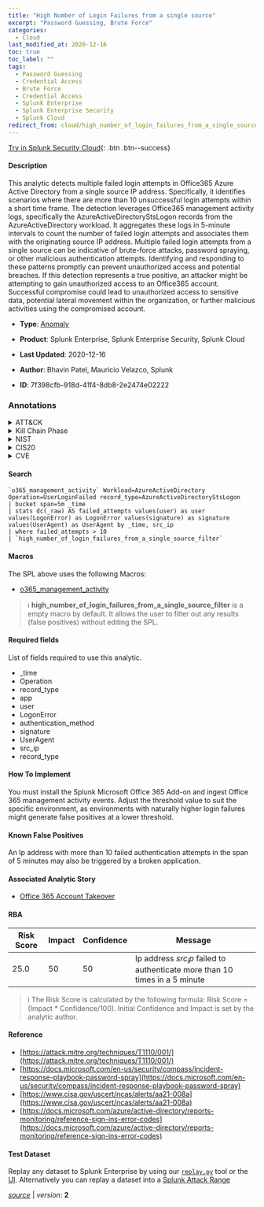 ```yaml
---
title: "High Number of Login Failures from a single source"
excerpt: "Password Guessing, Brute Force"
categories:
  - Cloud
last_modified_at: 2020-12-16
toc: true
toc_label: ""
tags:
  - Password Guessing
  - Credential Access
  - Brute Force
  - Credential Access
  - Splunk Enterprise
  - Splunk Enterprise Security
  - Splunk Cloud
redirect_from: cloud/high_number_of_login_failures_from_a_single_source/
---
```




[Try in Splunk Security Cloud](https://www.splunk.com/en_us/cyber-security.html){: .btn .btn--success}

#### Description

This analytic detects multiple failed login attempts in Office365 Azure Active Directory from a single source IP address. Specifically, it identifies scenarios where there are more than 10 unsuccessful login attempts within a short time frame. The detection leverages Office365 management activity logs, specifically the AzureActiveDirectoryStsLogon records from the AzureActiveDirectory workload. It aggregates these logs in 5-minute intervals to count the number of failed login attempts and associates them with the originating source IP address. Multiple failed login attempts from a single source can be indicative of brute-force attacks, password spraying, or other malicious authentication attempts. Identifying and responding to these patterns promptly can prevent unauthorized access and potential breaches. If this detection represents a true positive, an attacker might be attempting to gain unauthorized access to an Office365 account. Successful compromise could lead to unauthorized access to sensitive data, potential lateral movement within the organization, or further malicious activities using the compromised account.

- **Type**: [Anomaly](https://github.com/splunk/security_content/wiki/Detection-Analytic-Types)
- **Product**: Splunk Enterprise, Splunk Enterprise Security, Splunk Cloud

- **Last Updated**: 2020-12-16
- **Author**: Bhavin Patel, Mauricio Velazco, Splunk
- **ID**: 7f398cfb-918d-41f4-8db8-2e2474e02222

### Annotations
<details>
  <summary>ATT&CK</summary>

<div markdown="1">

#### [ATT&CK](https://attack.mitre.org/)

| ID          | Technique   | Tactic         |
| ----------- | ----------- |--------------- |
| [T1110.001](https://attack.mitre.org/techniques/T1110/001/) | Password Guessing | Credential Access |

| [T1110](https://attack.mitre.org/techniques/T1110/) | Brute Force | Credential Access |

</div>
</details>


<details>
  <summary>Kill Chain Phase</summary>

<div markdown="1">

* Exploitation


</div>
</details>


<details>
  <summary>NIST</summary>

<div markdown="1">

* DE.AE



</div>
</details>

<details>
  <summary>CIS20</summary>

<div markdown="1">

* CIS 10



</div>
</details>

<details>
  <summary>CVE</summary>

<div markdown="1">


</div>
</details>


#### Search

```
`o365_management_activity` Workload=AzureActiveDirectory Operation=UserLoginFailed record_type=AzureActiveDirectoryStsLogon 
| bucket span=5m _time 
| stats dc(_raw) AS failed_attempts values(user) as user values(LogonError) as LogonError values(signature) as signature values(UserAgent) as UserAgent by _time, src_ip 
| where failed_attempts > 10 
| `high_number_of_login_failures_from_a_single_source_filter`
```

#### Macros
The SPL above uses the following Macros:
* [o365_management_activity](https://github.com/splunk/security_content/blob/develop/macros/o365_management_activity.yml)

> :information_source:
> **high_number_of_login_failures_from_a_single_source_filter** is a empty macro by default. It allows the user to filter out any results (false positives) without editing the SPL.



#### Required fields
List of fields required to use this analytic.
* _time
* Operation
* record_type
* app
* user
* LogonError
* authentication_method
* signature
* UserAgent
* src_ip
* record_type



#### How To Implement
You must install the Splunk Microsoft Office 365 Add-on and ingest Office 365 management activity events. Adjust the threshold value to suit the specific environment, as environments with naturally higher login failures might generate false positives at a lower threshold.
#### Known False Positives
An Ip address with more than 10 failed authentication attempts in the span of 5 minutes may also be triggered by a broken application.

#### Associated Analytic Story
* [Office 365 Account Takeover](/stories/office_365_account_takeover)




#### RBA

| Risk Score  | Impact      | Confidence   | Message      |
| ----------- | ----------- |--------------|--------------|
| 25.0 | 50 | 50 | Ip address $src_ip$ failed to authenticate more than 10 times in a 5 minute |


> :information_source:
> The Risk Score is calculated by the following formula: Risk Score = (Impact * Confidence/100). Initial Confidence and Impact is set by the analytic author.


#### Reference

* [https://attack.mitre.org/techniques/T1110/001/](https://attack.mitre.org/techniques/T1110/001/)
* [https://docs.microsoft.com/en-us/security/compass/incident-response-playbook-password-spray](https://docs.microsoft.com/en-us/security/compass/incident-response-playbook-password-spray)
* [https://www.cisa.gov/uscert/ncas/alerts/aa21-008a](https://www.cisa.gov/uscert/ncas/alerts/aa21-008a)
* [https://docs.microsoft.com/azure/active-directory/reports-monitoring/reference-sign-ins-error-codes](https://docs.microsoft.com/azure/active-directory/reports-monitoring/reference-sign-ins-error-codes)



#### Test Dataset
Replay any dataset to Splunk Enterprise by using our [`replay.py`](https://github.com/splunk/attack_data#using-replaypy) tool or the [UI](https://github.com/splunk/attack_data#using-ui).
Alternatively you can replay a dataset into a [Splunk Attack Range](https://github.com/splunk/attack_range#replay-dumps-into-attack-range-splunk-server)




[*source*](https://github.com/splunk/security_content/tree/develop/detections/cloud/high_number_of_login_failures_from_a_single_source.yml) \| *version*: **2**